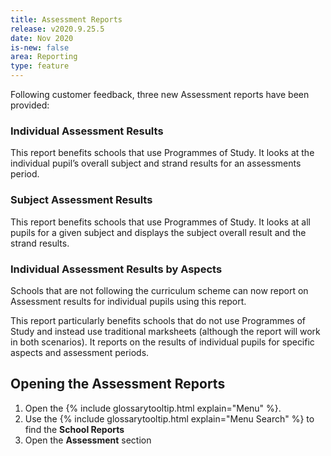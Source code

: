 ```yaml
---
title: Assessment Reports
release: v2020.9.25.5
date: Nov 2020
is-new: false
area: Reporting
type: feature
---
```


Following customer feedback, three new Assessment reports have been provided: 

### Individual Assessment Results
This report benefits schools that use Programmes of Study. It looks at the individual pupil’s overall subject and strand results for an assessments period. 

### Subject Assessment Results
This report benefits schools that use Programmes of Study. It looks at all pupils for a given subject and displays the subject overall result and the strand results.

### Individual Assessment Results by Aspects
Schools that are not following the curriculum scheme can now report on Assessment results for individual pupils using this report.

This report particularly benefits schools that do not use Programmes of Study and instead use traditional marksheets (although the report will work in both scenarios). It reports on the results of individual pupils for specific aspects and assessment periods. 

## Opening the Assessment Reports

1. Open the {% include glossarytooltip.html explain="Menu" %}.
2. Use the {% include glossarytooltip.html explain="Menu Search" %} to find the **School Reports**
3. Open the **Assessment** section
